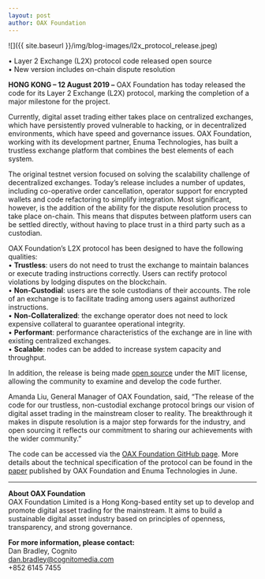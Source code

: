 ```yaml
---
layout: post
author: OAX Foundation
---
```

![]({{ site.baseurl }}/img/blog-images/l2x_protocol_release.jpeg)

•	Layer 2 Exchange (L2X) protocol code released open source  
•	New version includes on-chain dispute resolution

**HONG KONG – 12 August 2019 –** OAX Foundation has today released the code for its Layer 2 Exchange (L2X) protocol, marking the completion of a major milestone for the project.

Currently, digital asset trading either takes place on centralized exchanges, which have persistently proved vulnerable to hacking, or in decentralized environments, which have speed and governance issues.  OAX Foundation, working with its development partner, Enuma Technologies, has built a trustless exchange platform that combines the best elements of each system.

The original testnet version focused on solving the scalability challenge of decentralized exchanges. Today’s release includes a number of updates, including co-operative order cancellation, operator support for encrypted wallets and code refactoring to simplify integration.  Most significant, however, is the addition of the ability for the dispute resolution process to take place on-chain.  This means that disputes between platform users can be settled directly, without having to place trust in a third party such as a custodian.

OAX Foundation’s L2X protocol has been designed to have the following qualities:  
•	**Trustless**: users do not need to trust the exchange to maintain balances or execute trading instructions correctly. Users can rectify protocol violations by lodging disputes on the blockchain.    
•	**Non-Custodial**: users are the sole custodians of their accounts. The role of an exchange is to facilitate trading among users against authorized instructions.  
•	**Non-Collateralized**: the exchange operator does not need to lock expensive collateral to guarantee operational integrity.  
•	**Performant**: performance characteristics of the exchange are in line with existing centralized exchanges.  
•	**Scalable**: nodes can be added to increase system capacity and throughput.  

In addition, the release is being made [open source](https://github.com/OAXFoundation/l2x-trustless-exchange) under the MIT license, allowing the community to examine and develop the code further.

Amanda Liu, General Manager of OAX Foundation, said, “The release of the code for our trustless, non-custodial exchange protocol brings our vision of digital asset trading in the mainstream closer to reality.  The breakthrough it makes in dispute resolution is a major step forwards for the industry, and open sourcing it reflects our commitment to sharing our achievements with the wider community.”

The code can be accessed via the [OAX Foundation GitHub page](https://github.com/OAXFoundation/l2x-trustless-exchange).  More details about the technical specification of the protocol can be found in the [paper](https://github.com/OAXFoundation/l2x-trustless-exchange/blob/master/docs/l2x-specification.pdf) published by OAX Foundation and Enuma Technologies in June.

---

**About OAX Foundation**  
OAX Foundation Limited is a Hong Kong-based entity set up to develop and promote digital asset trading for the mainstream. It aims to build a sustainable digital asset industry based on principles of openness, transparency, and strong governance.

**For more information, please contact:**  
Dan Bradley, Cognito  
[dan.bradley@cognitomedia.com](mailto:dan.bradley@cognitomedia.com)  
+852 6145 7455  
